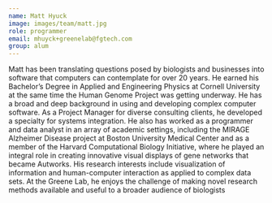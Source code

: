 ```yaml
---
name: Matt Hyuck
image: images/team/matt.jpg
role: programmer
email: mhuyck+greenelab@fgtech.com
group: alum
---
```


Matt has been translating questions posed by biologists and businesses into software that computers can contemplate for over 20 years.
He earned his Bachelor’s Degree in Applied and Engineering Physics at Cornell University at the same time the Human Genome Project was getting underway.
He has a broad and deep background in using and developing complex computer software.
As a Project Manager for diverse consulting clients, he developed a specialty for systems integration.
He also has worked as a programmer and data analyst in an array of academic settings, including the MIRAGE Alzheimer Disease project at Boston University Medical Center and as a member of the Harvard Computational Biology Initiative, where he played an integral role in creating innovative visual displays of gene networks that became Autworks.
His research interests include visualization of information and human-computer interaction as applied to complex data sets.
At the Greene Lab, he enjoys the challenge of making novel research methods available and useful to a broader audience of biologists
